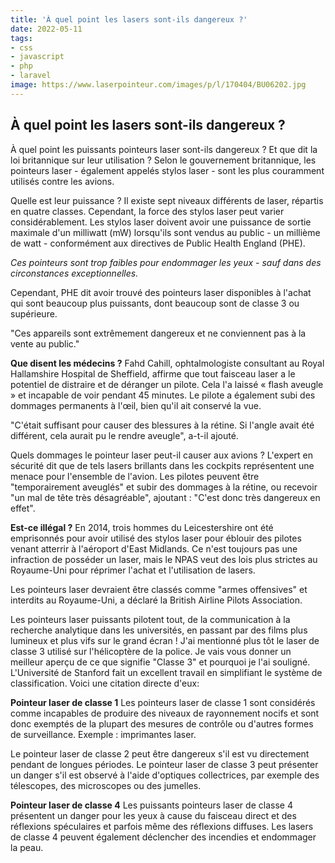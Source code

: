 ```yaml
---
title: 'À quel point les lasers sont-ils dangereux ?'
date: 2022-05-11
tags:
- css
- javascript
- php
- laravel
image: https://www.laserpointeur.com/images/p/l/170404/BU06202.jpg
---
```

## À quel point les lasers sont-ils dangereux ?

À quel point les puissants pointeurs laser sont-ils dangereux ? Et que dit la loi britannique sur leur utilisation ? Selon le gouvernement britannique, les pointeurs laser - également appelés stylos laser - sont les plus couramment utilisés contre les avions.

Quelle est leur puissance ? Il existe sept niveaux différents de laser, répartis en quatre classes. Cependant, la force des stylos laser peut varier considérablement. Les stylos laser doivent avoir une puissance de sortie maximale d'un milliwatt (mW) lorsqu'ils sont vendus au public - un millième de watt - conformément aux directives de Public Health England (PHE).

*Ces pointeurs sont trop faibles pour endommager les yeux - sauf dans des circonstances exceptionnelles.*

Cependant, PHE dit avoir trouvé des pointeurs laser disponibles à l'achat qui sont beaucoup plus puissants, dont beaucoup sont de classe 3 ou supérieure.

"Ces appareils sont extrêmement dangereux et ne conviennent pas à la vente au public."

**Que disent les médecins ?**
Fahd Cahill, ophtalmologiste consultant au Royal Hallamshire Hospital de Sheffield, affirme que tout faisceau laser a le potentiel de distraire et de déranger un pilote. Cela l'a laissé « flash aveugle » et incapable de voir pendant 45 minutes. Le pilote a également subi des dommages permanents à l'œil, bien qu'il ait conservé la vue.

"C'était suffisant pour causer des blessures à la rétine. Si l'angle avait été différent, cela aurait pu le rendre aveugle", a-t-il ajouté.

Quels dommages le pointeur laser peut-il causer aux avions ?
L'expert en sécurité dit que de tels lasers brillants dans les cockpits représentent une menace pour l'ensemble de l'avion. Les pilotes peuvent être "temporairement aveuglés" et subir des dommages à la rétine, ou recevoir "un mal de tête très désagréable", ajoutant : "C'est donc très dangereux en effet".

**Est-ce illégal ?**
En 2014, trois hommes du Leicestershire ont été emprisonnés pour avoir utilisé des stylos laser pour éblouir des pilotes venant atterrir à l'aéroport d'East Midlands. Ce n'est toujours pas une infraction de posséder un laser, mais le NPAS veut des lois plus strictes au Royaume-Uni pour réprimer l'achat et l'utilisation de lasers.

Les pointeurs laser devraient être classés comme "armes offensives" et interdits au Royaume-Uni, a déclaré la British Airline Pilots Association.

Les pointeurs laser puissants pilotent tout, de la communication à la recherche analytique dans les universités, en passant par des films plus lumineux et plus vifs sur le grand écran ! J'ai mentionné plus tôt le laser de classe 3 utilisé sur l'hélicoptère de la police. Je vais vous donner un meilleur aperçu de ce que signifie "Classe 3" et pourquoi je l'ai souligné. L'Université de Stanford fait un excellent travail en simplifiant le système de classification. Voici une citation directe d'eux:

**Pointeur laser de classe 1**
Les pointeurs laser de classe 1 sont considérés comme incapables de produire des niveaux de rayonnement nocifs et sont donc exemptés de la plupart des mesures de contrôle ou d'autres formes de surveillance. Exemple : imprimantes laser.

Le pointeur laser de classe 2 peut être dangereux s'il est vu directement pendant de longues périodes. Le pointeur laser de classe 3 peut présenter un danger s'il est observé à l'aide d'optiques collectrices, par exemple des télescopes, des microscopes ou des jumelles.

**Pointeur laser de classe 4**
Les puissants pointeurs laser de classe 4 présentent un danger pour les yeux à cause du faisceau direct et des réflexions spéculaires et parfois même des réflexions diffuses. Les lasers de classe 4 peuvent également déclencher des incendies et endommager la peau.


